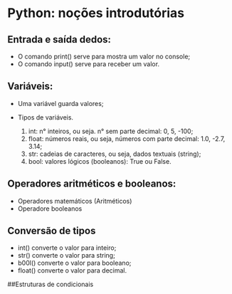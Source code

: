 # Python: noções introdutórias

## Entrada e saída dedos:

* O comando print() serve para mostra um valor no console;
* O comando input() serve para receber um valor.

## Variáveis:

* Uma variável guarda valores;
* Tipos de variáveis.

    1. int: n° inteiros, ou seja. n° sem parte decimal: 0, 5, -100;
    2. float: números reais, ou seja, números com parte decimal: 1.0, -2.7, 3.14;
    3. str: cadeias de caracteres, ou seja, dados textuais (string);
    4. bool: valores lógicos (booleanos): True ou False.

## Operadores aritméticos e booleanos:

* Operadores matemáticos (Aritméticos)
* Operadore booleanos

## Conversão de tipos

* int() converte o valor para inteiro;
* str() converte o valor para string;
* b00l() converte o valor para booleano;
* float() converte o valor para decimal.

##Estruturas de condicionais
